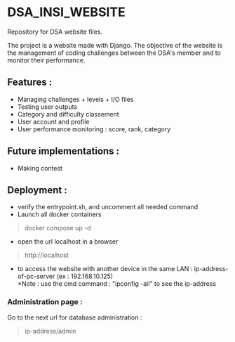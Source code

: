 # DSA_INSI_WEBSITE
Repository for DSA website files.

The project is a website made with Django. The objective of the website is the management of coding challenges between the DSA's member and to monitor their performance.

## Features : 
- Managing challenges + levels + I/O files
- Testing user outputs
- Category and difficulty classement
- User account and profile
- User performance monitoring : score, rank, category

## Future implementations :
- Making contest

## Deployment :
- verify the entrypoint.sh, and uncomment all needed command
- Launch all docker containers
> docker compose up -d
- open the url localhost in a browser
> http://localhost
- to access the website with another device in the same LAN : ip-address-of-pc-server (ex : 192.168.10.125) </br>
*Note : use the cmd command : "ipconfig -all" to see the ip-address

### Administration page :
Go to the next url for database administration :
> ip-address/admin
</br>

